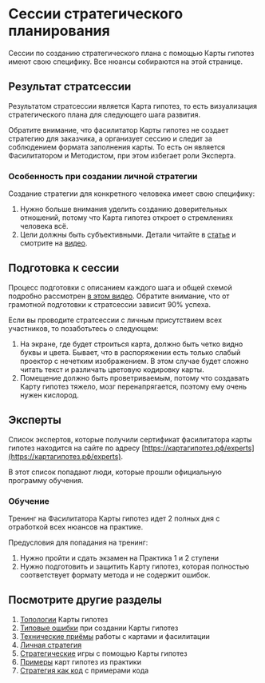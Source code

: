 # Сессии стратегического планирования
Сессии по созданию стратегического плана с помощью Карты гипотез имеют свою специфику. Все нюансы собираются на этой странице.

## Результат стратсессии
Результатом стратсессии является Карта гипотез, то есть визуализация стратегического плана для следующего шага развития.

Обратите внимание, что фасилитатор Карты гипотез не создает стратегию для заказчика, а организует сессию и следит за соблюдением формата заполнения карты. То есть он является Фасилитатором и Методистом, при этом избегает роли Эксперта.

### Особенность при создании личной стратегии
Создание стратегии для конкретного человека имеет свою специфику:
1. Нужно больше внимания уделить созданию доверительных отношений, потому что Карта гипотез откроет о стремлениях человека всё.
1. Цели должны быть субъективными. Детали читайте в [статье](https://vc.ru/life/1339257-lichnaya-strategiya-bez-boli-i-vygoraniya) и смотрите на [видео](https://blog.byndyu.ru/2024/09/blog-post_27.html).

## Подготовка к сессии
Процесс подготовки с описанием каждого шага и общей схемой подробно рассмотрен [в этом видео](https://blog.byndyu.ru/2024/07/blog-post_7.html). Обратите внимание, что от грамотной подготовки к стратсессии зависит 90% успеха.

Если вы проводите стратсессии с личным присутствием всех участников, то позаботьтесь о следующем:
1. На экране, где будет строиться карта, должно быть четко видно буквы и цвета. Бывает, что в распоряжении есть только слабый проектор с нечетким изображением. В этом случае будет сложно читать текст и различать цветовую кодировку карты.
1. Помещение должно быть проветриваемым, потому что создавать Карту гипотез тяжело, мозг перенапрягается, поэтому ему очень нужен кислород.

## Эксперты
Список экспертов, которые получили сертификат фасилитатора карты гипотез находится на сайте по адресу [https://картагипотез.рф/experts](https://картагипотез.рф/experts).

В этот список попадают люди, которые прошли официальную программу обучения.

### Обучение 
Тренинг на Фасилитатора Карты гипотез идет 2 полных дня с отработкой всех нюансов на практике.

Предусловия для попадания на тренинг:
1. Нужно пройти и сдать экзамен на Практика 1 и 2 ступени
1. Нужно подготовить и защитить Карту гипотез, которая полностью соответствует формату метода и не содержит ошибок.

## Посмотрите другие разделы
1. [Топологии](topology.md) Карты гипотез
1. [Типовые ошибки](troubleshooting.md) при создании Карты гипотез
1. [Технические приёмы](techniques.md) работы с картами и фасилитации
1. [Личная стратегия](personalstrategy.md)
1. [Стратегические](strategicgames.md) игры с помощью Карты гипотез
1. [Примеры](examples.md) карт гипотез из практики
1. [Стратегия как код](strategyascode.md) с примерами кода
